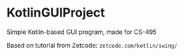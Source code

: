 # KotlinGUIProject
Simple Kotlin-based GUI program, made for CS-495

Based on tutorial from Zetcode: `zetcode.com/kotlin/swing/`
